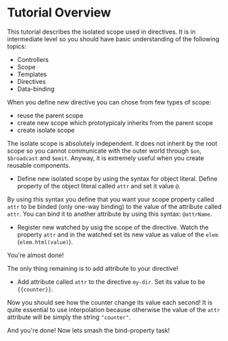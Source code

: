 # Tutorial Overview

This tutorial describes the isolated scope used in directives. It is in intermediate level so you should have basic understanding of the following topics:

* Controllers
* Scope
* Templates
* Directives
* Data-binding

When you define new directive you can chose from few types of scope:

* reuse the parent scope
* create new scope which prototypicaly inherits from the parent scope
* create isolate scope

The isolate scope is absolutely independent. It does not inherit by the root scope so you cannot communicate with the outer world through `$on`, `$broadcast` and `$emit`. Anyway, it is extremely useful when you create reusable components.

* Define new isolated scope by using the syntax for object literal. Define property of the object literal called `attr` and set it value `@`.

By using this syntax you define that you want your scope property called `attr` to be binded (only one-way binding) to the value of the attribute called `attr`. You can bind it to another attribute by using this syntax: `@attrName`.

* Register new watched by usig the scope of the directive. Watch the property `attr` and in the watched set its new value as value of the `elem` (`elem.html(value)`).

You're almost done!

The only thing remaining is to add attribute to your directive!

* Add attribute called `attr` to the directive `my-dir`. Set its value to be `{{counter}}`.

Now you should see how the counter change its value each second! It is quite essential to use interpolation because otherwise the value of the `attr` attribute will be simply the string `"counter"`.

And you're done! Now lets smash the bind-property task!